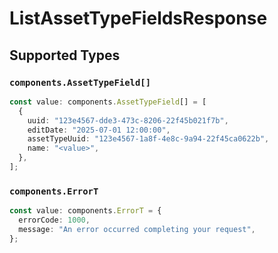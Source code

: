 # ListAssetTypeFieldsResponse


## Supported Types

### `components.AssetTypeField[]`

```typescript
const value: components.AssetTypeField[] = [
  {
    uuid: "123e4567-dde3-473c-8206-22f45b021f7b",
    editDate: "2025-07-01 12:00:00",
    assetTypeUuid: "123e4567-1a8f-4e8c-9a94-22f45ca0622b",
    name: "<value>",
  },
];
```

### `components.ErrorT`

```typescript
const value: components.ErrorT = {
  errorCode: 1000,
  message: "An error occurred completing your request",
};
```

